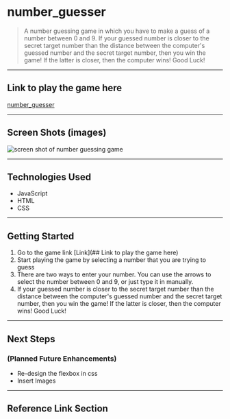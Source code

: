 # number_guesser
> A number guessing game in which you have to make a guess of a number between 0 and 9. If your guessed number is closer to the secret target number than the distance between the computer's guessed number and the secret target number, then you win the game! If the latter is closer, then the computer wins! Good Luck!

---

## Link to play the game here

[number_guesser](ng)

---

## Screen Shots (images)

![screen shot of number guessing game](https://eunjistewart.github.io/number_guesser/images/number_guesser)

---

## Technologies Used

- JavaScript
- HTML
- CSS

---

## Getting Started

1.  Go to the game link
    [Link](## Link to play the game here)
2.  Start playing the game by selecting a number that you are trying to guess
3.  There are two ways to enter your number. You can use the arrows to select the number between 0 and 9, or just type it in manually.
4.  If your guessed number is closer to the secret target number than the distance between the computer's guessed number and the secret target number, then you win the game! If the latter is closer, then the computer wins! Good Luck!

---

## Next Steps

### (Planned Future Enhancements)

- Re-design the flexbox in css
- Insert Images

---
## Reference Link Section
[ng]: https://eunjistewart.github.io/number_guesser/ 
